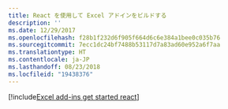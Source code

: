 ```yaml
---
title: React を使用して Excel アドインをビルドする
description: ''
ms.date: 12/29/2017
ms.openlocfilehash: f28b1f232d6f905f664d6c6e384a1bee0c035b76
ms.sourcegitcommit: 7ecc1dc24bf7488b53117d7a83ad60e952a6f7aa
ms.translationtype: HT
ms.contentlocale: ja-JP
ms.lasthandoff: 08/23/2018
ms.locfileid: "19438376"
---
```

[!include[Excel add-ins get started react](../includes/file-get-started-excel-react.md)]